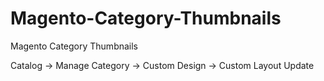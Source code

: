 Magento-Category-Thumbnails
===========================

Magento Category Thumbnails

Catalog -> Manage Category -> Custom Design -> Custom Layout Update

<reference name="content">
           <block type="stasevi4_category/category" name="thumb" as="category.thumb"  template="stasevi4/category.phtml" before="-"/>
</reference>
